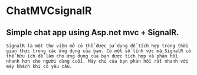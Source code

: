# ChatMVCsignalR
## Simple chat app using Asp.net mvc + SignalR.
    SignalR là một thư viện mở có thể được sử dụng để tích hợp trong thời gian thực trong các ứng dụng của bạn. Có một số lĩnh vực mà SignalR có thể hữu ích để làm cho ứng dụng của bạn được tích hợp và phản hồi nhanh hơn cho người dùng cuối. Máy chủ của bạn phản hồi rất nhanh với máy khách khi có yêu cầu.
